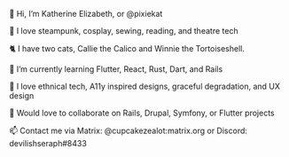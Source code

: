 👋 Hi, I’m Katherine Elizabeth, or @pixiekat

👀 I love steampunk, cosplay, sewing, reading, and theatre tech

🐈 I have two cats, Callie the Calico and Winnie the Tortoiseshell.

🌱 I’m currently learning Flutter, React, Rust, Dart, and Rails

💞️ I love ethnical tech, A11y inspired designs, graceful degradation, and UX design

🥺 Would love to collaborate on Rails, Drupal, Symfony, or Flutter projects

📫 Contact me via Matrix: @cupcakezealot:matrix.org or Discord: devilishseraph#8433

<!---
pixiekat/pixiekat is a ✨ special ✨ repository because its `README.md` (this file) appears on your GitHub profile.
You can click the Preview link to take a look at your changes.
--->

